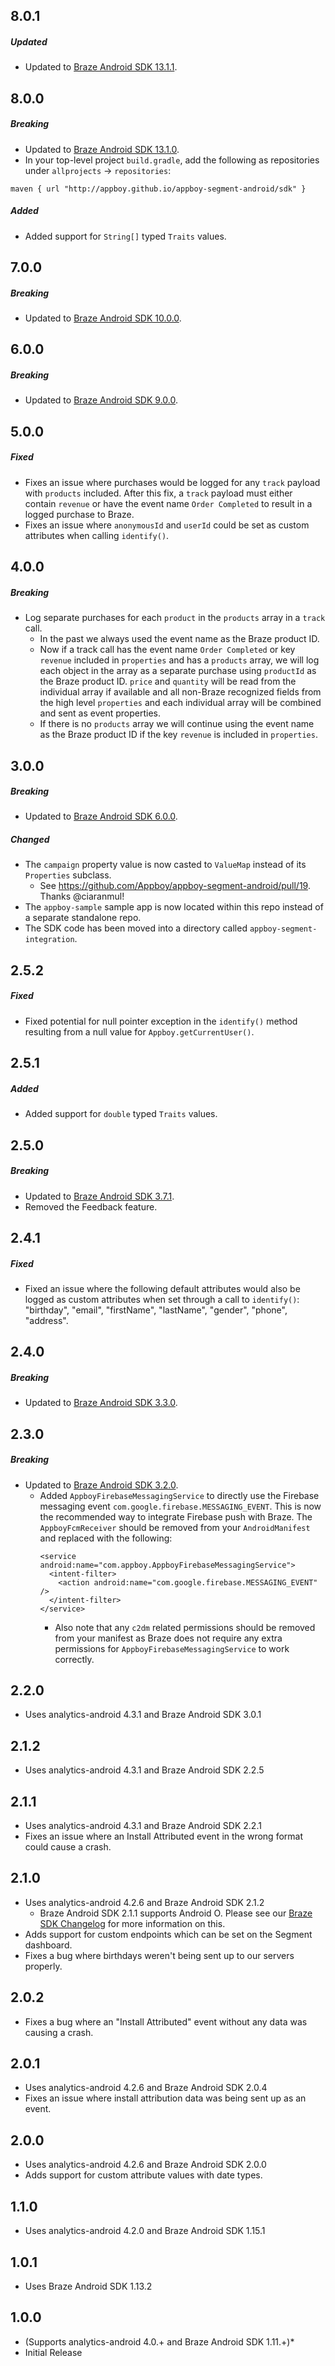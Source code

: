 ## 8.0.1

##### Updated
- Updated to [Braze Android SDK 13.1.1](https://github.com/Appboy/appboy-android-sdk/blob/master/CHANGELOG.md#1311).

## 8.0.0

##### Breaking
- Updated to [Braze Android SDK 13.1.0](https://github.com/Appboy/appboy-android-sdk/blob/master/CHANGELOG.md#1310).
- In your top-level project `build.gradle`, add the following as repositories under `allprojects` -> `repositories`:
```
maven { url "http://appboy.github.io/appboy-segment-android/sdk" }
```

##### Added
- Added support for `String[]` typed `Traits` values.

## 7.0.0

##### Breaking
- Updated to [Braze Android SDK 10.0.0](https://github.com/Appboy/appboy-android-sdk/blob/master/CHANGELOG.md#1000).

## 6.0.0

##### Breaking
- Updated to [Braze Android SDK 9.0.0](https://github.com/Appboy/appboy-android-sdk/blob/master/CHANGELOG.md#900).

## 5.0.0

##### Fixed
- Fixes an issue where purchases would be logged for any `track` payload with `products` included. After this fix, a `track` payload must either contain `revenue` or have the event name `Order Completed` to result in a logged purchase to Braze.
- Fixes an issue where `anonymousId` and `userId` could be set as custom attributes when calling `identify()`.

## 4.0.0

##### Breaking
- Log separate purchases for each `product` in the `products` array in a `track` call.
  - In the past we always used the event name as the Braze product ID.
  - Now if a track call has the event name `Order Completed` or key `revenue` included in `properties` and has a `products` array, we will log each object in the array as a separate purchase using `productId` as the Braze product ID. `price` and `quantity` will be read from the individual array if available and all non-Braze recognized fields from the high level `properties` and each individual array will be combined and sent as event properties.
  - If there is no `products` array we will continue using the event name as the Braze product ID if the key `revenue` is included in `properties`.

## 3.0.0

##### Breaking
- Updated to [Braze Android SDK 6.0.0](https://github.com/Appboy/appboy-android-sdk/blob/master/CHANGELOG.md#600).

##### Changed
- The `campaign` property value is now casted to `ValueMap` instead of its `Properties` subclass.
  - See https://github.com/Appboy/appboy-segment-android/pull/19. Thanks @ciaranmul!
- The `appboy-sample` sample app is now located within this repo instead of a separate standalone repo.
- The SDK code has been moved into a directory called `appboy-segment-integration`.

## 2.5.2

##### Fixed
- Fixed potential for null pointer exception in the `identify()` method resulting from a null value for `Appboy.getCurrentUser()`.

## 2.5.1

##### Added
- Added support for `double` typed `Traits` values.

## 2.5.0

##### Breaking
- Updated to [Braze Android SDK 3.7.1](https://github.com/Appboy/appboy-android-sdk/blob/master/CHANGELOG.md#371).
- Removed the Feedback feature.

## 2.4.1

##### Fixed
- Fixed an issue where the following default attributes would also be logged as custom attributes when set through a call to `identify()`: "birthday", "email", "firstName", "lastName", "gender", "phone", "address".

## 2.4.0

##### Breaking
- Updated to [Braze Android SDK 3.3.0](https://github.com/Appboy/appboy-android-sdk/blob/master/CHANGELOG.md#330).

## 2.3.0

##### Breaking
- Updated to [Braze Android SDK 3.2.0](https://github.com/Appboy/appboy-android-sdk/blob/master/CHANGELOG.md#321).
  - Added `AppboyFirebaseMessagingService` to directly use the Firebase messaging event `com.google.firebase.MESSAGING_EVENT`. This is now the recommended way to integrate Firebase push with Braze. The `AppboyFcmReceiver` should be removed from your `AndroidManifest` and replaced with the following:
    ```
    <service android:name="com.appboy.AppboyFirebaseMessagingService">
      <intent-filter>
        <action android:name="com.google.firebase.MESSAGING_EVENT" />
      </intent-filter>
    </service>
    ```
    - Also note that any `c2dm` related permissions should be removed from your manifest as Braze does not require any extra permissions for `AppboyFirebaseMessagingService` to work correctly.

## 2.2.0
* Uses analytics-android 4.3.1 and Braze Android SDK 3.0.1

## 2.1.2
* Uses analytics-android 4.3.1 and Braze Android SDK 2.2.5

## 2.1.1
* Uses analytics-android 4.3.1 and Braze Android SDK 2.2.1
* Fixes an issue where an Install Attributed event in the wrong format could cause a crash.

## 2.1.0
* Uses analytics-android 4.2.6 and Braze Android SDK 2.1.2
  * Braze Android SDK 2.1.1 supports Android O. Please see our [Braze SDK Changelog](https://github.com/Appboy/appboy-android-sdk/blob/master/CHANGELOG.md#added-1) for more information on this.
* Adds support for custom endpoints which can be set on the Segment dashboard.
* Fixes a bug where birthdays weren't being sent up to our servers properly.

## 2.0.2
* Fixes a bug where an "Install Attributed" event without any data was causing a crash.

## 2.0.1
* Uses analytics-android 4.2.6 and Braze Android SDK 2.0.4
* Fixes an issue where install attribution data was being sent up as an event.

## 2.0.0
* Uses analytics-android 4.2.6 and Braze Android SDK 2.0.0
* Adds support for custom attribute values with date types.

## 1.1.0
* Uses analytics-android 4.2.0 and Braze Android SDK 1.15.1

## 1.0.1
* Uses Braze Android SDK 1.13.2

## 1.0.0
*  (Supports analytics-android 4.0.+ and Braze Android SDK 1.11.+)*
*  Initial Release

